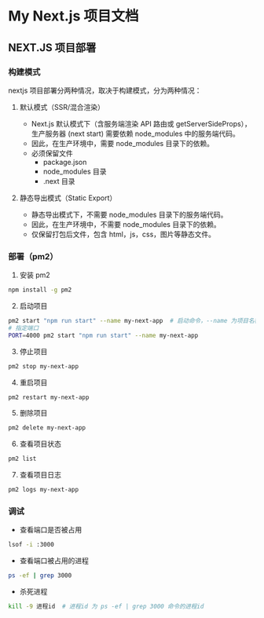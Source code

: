 # My Next.js 项目文档

## NEXT.JS 项目部署

### 构建模式

nextjs 项目部署分两种情况，取决于构建模式，分为两种情况：

1. 默认模式（SSR/混合渲染）

   - Next.js 默认模式下（含服务端渲染 API 路由或 getServerSideProps），生产服务器 (next start) 需要依赖 node_modules 中的服务端代码。
   - 因此，在生产环境中，需要 node_modules 目录下的依赖。
   - 必须保留文件
     - package.json
     - node_modules 目录
     - .next 目录

2. 静态导出模式（Static Export）
   - 静态导出模式下，不需要 node_modules 目录下的服务端代码。
   - 因此，在生产环境中，不需要 node_modules 目录下的依赖。
   - 仅保留打包后文件，包含 html，js，css，图片等静态文件。

### 部署（pm2）

1. 安装 pm2

```bash
npm install -g pm2
```

2. 启动项目

```bash
pm2 start "npm run start" --name my-next-app  # 启动命令，--name 为项目名称
# 指定端口
PORT=4000 pm2 start "npm run start" --name my-next-app
```

3. 停止项目

```bash
pm2 stop my-next-app
```

4. 重启项目

```bash
pm2 restart my-next-app
```

5. 删除项目

```bash
pm2 delete my-next-app
```

6. 查看项目状态

```bash
pm2 list
```

7. 查看项目日志

```bash
pm2 logs my-next-app
```

### 调试

- 查看端口是否被占用

```bash
lsof -i :3000
```

- 查看端口被占用的进程

```bash
ps -ef | grep 3000
```

- 杀死进程

```bash
kill -9 进程id  # 进程id 为 ps -ef | grep 3000 命令的进程id
```
